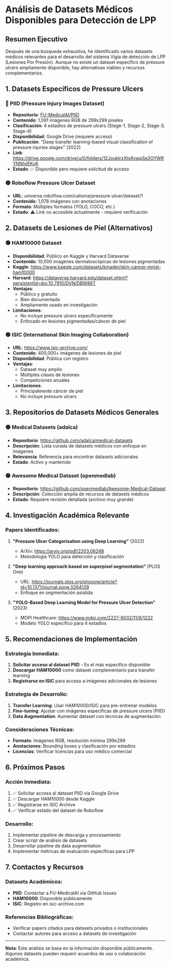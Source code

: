 # Análisis de Datasets Médicos Disponibles para Detección de LPP

## Resumen Ejecutivo

Después de una búsqueda exhaustiva, he identificado varios datasets médicos relevantes para el desarrollo del sistema Vigia de detección de LPP (Lesiones Por Presión). Aunque no existe un dataset específico de pressure ulcers ampliamente disponible, hay alternativas viables y recursos complementarios.

## 1. Datasets Específicos de Pressure Ulcers

### 🔴 PIID (Pressure Injury Images Dataset)
- **Repositorio**: [FU-MedicalAI/PIID](https://github.com/FU-MedicalAI/PIID)
- **Contenido**: 1,091 imágenes RGB de 299x299 píxeles
- **Clasificación**: 4 estadios de pressure ulcers (Stage-1, Stage-2, Stage-3, Stage-4)
- **Disponibilidad**: Google Drive (requiere acceso)
- **Publicación**: "Deep transfer learning-based visual classification of pressure injuries stages" (2022)
- **Link**: https://drive.google.com/drive/u/0/folders/12JouktrzXIo6ywpSe2OYWRYNNIxlEKvK
- **Estado**: ✅ Disponible pero requiere solicitud de acceso

### 🟡 Roboflow Pressure Ulcer Dataset
- **URL**: universe.roboflow.com/calisma/pressure-ulcer/dataset/1
- **Contenido**: 1,078 imágenes con anotaciones
- **Formato**: Múltiples formatos (YOLO, COCO, etc.)
- **Estado**: ⚠️ Link no accesible actualmente - requiere verificación

## 2. Datasets de Lesiones de Piel (Alternativos)

### 🟢 HAM10000 Dataset
- **Disponibilidad**: Público en Kaggle y Harvard Dataverse
- **Contenido**: 10,000 imágenes dermatoscópicas de lesiones pigmentadas
- **Kaggle**: https://www.kaggle.com/datasets/kmader/skin-cancer-mnist-ham10000
- **Harvard**: https://dataverse.harvard.edu/dataset.xhtml?persistentId=doi:10.7910/DVN/DBW86T
- **Ventajas**: 
  - Público y gratuito
  - Bien documentado
  - Ampliamente usado en investigación
- **Limitaciones**: 
  - No incluye pressure ulcers específicamente
  - Enfocado en lesiones pigmentadas/cáncer de piel

### 🟢 ISIC (International Skin Imaging Collaboration)
- **URL**: https://www.isic-archive.com/
- **Contenido**: 400,000+ imágenes de lesiones de piel
- **Disponibilidad**: Pública con registro
- **Ventajas**:
  - Dataset muy amplio
  - Múltiples clases de lesiones
  - Competiciones anuales
- **Limitaciones**:
  - Principalmente cáncer de piel
  - No incluye pressure ulcers

## 3. Repositorios de Datasets Médicos Generales

### 🟢 Medical Datasets (adalca)
- **Repositorio**: https://github.com/adalca/medical-datasets
- **Descripción**: Lista curada de datasets médicos con enfoque en imágenes
- **Relevancia**: Referencia para encontrar datasets adicionales
- **Estado**: Activo y mantenido

### 🟢 Awesome Medical Dataset (openmedlab)
- **Repositorio**: https://github.com/openmedlab/Awesome-Medical-Dataset
- **Descripción**: Colección amplia de recursos de datasets médicos
- **Estado**: Requiere revisión detallada (archivo muy grande)

## 4. Investigación Académica Relevante

### Papers Identificados:
1. **"Pressure Ulcer Categorisation using Deep Learning"** (2022)
   - ArXiv: https://arxiv.org/pdf/2203.06248
   - Metodología YOLO para detección y clasificación

2. **"Deep learning approach based on superpixel segmentation"** (PLOS One)
   - URL: https://journals.plos.org/plosone/article?id=10.1371/journal.pone.0264139
   - Enfoque en segmentación asistida

3. **"YOLO-Based Deep Learning Model for Pressure Ulcer Detection"** (2023)
   - MDPI Healthcare: https://www.mdpi.com/2227-9032/11/9/1222
   - Modelo YOLO específico para 4 estadios

## 5. Recomendaciones de Implementación

### Estrategia Inmediata:
1. **Solicitar acceso al dataset PIID** - Es el más específico disponible
2. **Descargar HAM10000** como dataset complementario para transfer learning
3. **Registrarse en ISIC** para acceso a imágenes adicionales de lesiones

### Estrategia de Desarrollo:
1. **Transfer Learning**: Usar HAM10000/ISIC para pre-entrenar modelos
2. **Fine-tuning**: Ajustar con imágenes específicas de pressure ulcers (PIID)
3. **Data Augmentation**: Aumentar dataset con técnicas de augmentación

### Consideraciones Técnicas:
- **Formato**: Imágenes RGB, resolución mínima 299x299
- **Anotaciones**: Bounding boxes y clasificación por estadios
- **Licencias**: Verificar licencias para uso médico comercial

## 6. Próximos Pasos

### Acción Inmediata:
1. ✅ Solicitar acceso al dataset PIID via Google Drive
2. ✅ Descargar HAM10000 desde Kaggle
3. ✅ Registrarse en ISIC Archive
4. ✅ Verificar estado del dataset de Roboflow

### Desarrollo:
1. Implementar pipeline de descarga y procesamiento
2. Crear script de análisis de datasets
3. Desarrollar pipeline de data augmentation
4. Implementar métricas de evaluación específicas para LPP

## 7. Contactos y Recursos

### Datasets Académicos:
- **PIID**: Contactar a FU-MedicalAI via GitHub Issues
- **HAM10000**: Disponible públicamente
- **ISIC**: Registro en isic-archive.com

### Referencias Bibliográficas:
- Verificar papers citados para datasets privados o institucionales
- Contactar autores para acceso a datasets de investigación

---

**Nota**: Este análisis se basa en la información disponible públicamente. Algunos datasets pueden requerir acuerdos de uso o colaboración académica.